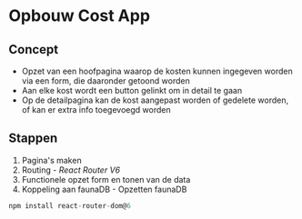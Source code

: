
# Opbouw Cost App

## Concept

- Opzet van een hoofpagina waarop de kosten kunnen ingegeven worden via een form, die daaronder getoond worden
- Aan elke kost wordt een button gelinkt om in detail te gaan 
- Op de detailpagina kan de kost aangepast worden of gedelete worden, of kan er extra info toegevoegd worden

## Stappen

1. Pagina's maken 
2. Routing - *React Router V6*
3. Functionele opzet form en tonen van de data
4. Koppeling aan faunaDB - Opzetten faunaDB

```js
npm install react-router-dom@6
```

